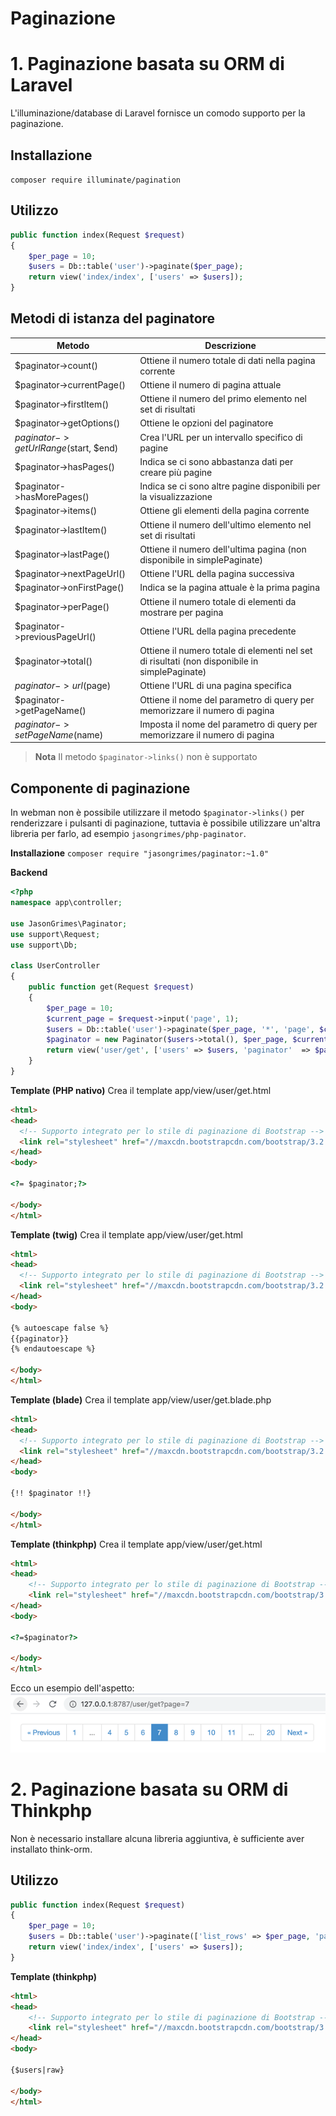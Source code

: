 # Paginazione

# 1. Paginazione basata su ORM di Laravel
L'illuminazione/database di Laravel fornisce un comodo supporto per la paginazione.

## Installazione
`composer require illuminate/pagination`

## Utilizzo
```php
public function index(Request $request)
{
    $per_page = 10;
    $users = Db::table('user')->paginate($per_page);
    return view('index/index', ['users' => $users]);
}
```

## Metodi di istanza del paginatore
| Metodo | Descrizione |
| ---- |-----|
|$paginator->count()| Ottiene il numero totale di dati nella pagina corrente|
|$paginator->currentPage()| Ottiene il numero di pagina attuale|
|$paginator->firstItem()| Ottiene il numero del primo elemento nel set di risultati|
|$paginator->getOptions()| Ottiene le opzioni del paginatore|
|$paginator->getUrlRange($start, $end)| Crea l'URL per un intervallo specifico di pagine|
|$paginator->hasPages()| Indica se ci sono abbastanza dati per creare più pagine|
|$paginator->hasMorePages()| Indica se ci sono altre pagine disponibili per la visualizzazione|
|$paginator->items()| Ottiene gli elementi della pagina corrente|
|$paginator->lastItem()| Ottiene il numero dell'ultimo elemento nel set di risultati|
|$paginator->lastPage()| Ottiene il numero dell'ultima pagina (non disponibile in simplePaginate)|
|$paginator->nextPageUrl()| Ottiene l'URL della pagina successiva|
|$paginator->onFirstPage()| Indica se la pagina attuale è la prima pagina|
|$paginator->perPage()| Ottiene il numero totale di elementi da mostrare per pagina|
|$paginator->previousPageUrl()| Ottiene l'URL della pagina precedente|
|$paginator->total()| Ottiene il numero totale di elementi nel set di risultati (non disponibile in simplePaginate)|
|$paginator->url($page)| Ottiene l'URL di una pagina specifica|
|$paginator->getPageName()| Ottiene il nome del parametro di query per memorizzare il numero di pagina|
|$paginator->setPageName($name)| Imposta il nome del parametro di query per memorizzare il numero di pagina|

> **Nota**
> Il metodo `$paginator->links()` non è supportato

## Componente di paginazione
In webman non è possibile utilizzare il metodo `$paginator->links()` per renderizzare i pulsanti di paginazione, tuttavia è possibile utilizzare un'altra libreria per farlo, ad esempio `jasongrimes/php-paginator`.

**Installazione**
`composer require "jasongrimes/paginator:~1.0"`


**Backend**
```php
<?php
namespace app\controller;

use JasonGrimes\Paginator;
use support\Request;
use support\Db;

class UserController
{
    public function get(Request $request)
    {
        $per_page = 10;
        $current_page = $request->input('page', 1);
        $users = Db::table('user')->paginate($per_page, '*', 'page', $current_page);
        $paginator = new Paginator($users->total(), $per_page, $current_page, '/user/get?page=(:num)');
        return view('user/get', ['users' => $users, 'paginator'  => $paginator]);
    }
}
```

**Template (PHP nativo)**
Crea il template app/view/user/get.html
```html
<html>
<head>
  <!-- Supporto integrato per lo stile di paginazione di Bootstrap -->
  <link rel="stylesheet" href="//maxcdn.bootstrapcdn.com/bootstrap/3.2.0/css/bootstrap.min.css">
</head>
<body>

<?= $paginator;?>

</body>
</html>
```

**Template (twig)**
Crea il template app/view/user/get.html
```html
<html>
<head>
  <!-- Supporto integrato per lo stile di paginazione di Bootstrap -->
  <link rel="stylesheet" href="//maxcdn.bootstrapcdn.com/bootstrap/3.2.0/css/bootstrap.min.css">
</head>
<body>

{% autoescape false %}
{{paginator}}
{% endautoescape %}

</body>
</html>
```

**Template (blade)**
Crea il template app/view/user/get.blade.php
```html
<html>
<head>
  <!-- Supporto integrato per lo stile di paginazione di Bootstrap -->
  <link rel="stylesheet" href="//maxcdn.bootstrapcdn.com/bootstrap/3.2.0/css/bootstrap.min.css">
</head>
<body>

{!! $paginator !!}

</body>
</html>
```

**Template (thinkphp)**
Crea il template app/view/user/get.html
```html
<html>
<head>
    <!-- Supporto integrato per lo stile di paginazione di Bootstrap -->
    <link rel="stylesheet" href="//maxcdn.bootstrapcdn.com/bootstrap/3.2.0/css/bootstrap.min.css">
</head>
<body>

<?=$paginator?>

</body>
</html>
```

Ecco un esempio dell'aspetto:
![](../../assets/img/paginator.png)

# 2. Paginazione basata su ORM di Thinkphp
Non è necessario installare alcuna libreria aggiuntiva, è sufficiente aver installato think-orm.

## Utilizzo
```php
public function index(Request $request)
{
    $per_page = 10;
    $users = Db::table('user')->paginate(['list_rows' => $per_page, 'page' => $request->get('page', 1), 'path' => $request->path()]);
    return view('index/index', ['users' => $users]);
}
```

**Template (thinkphp)**
```html
<html>
<head>
    <!-- Supporto integrato per lo stile di paginazione di Bootstrap -->
    <link rel="stylesheet" href="//maxcdn.bootstrapcdn.com/bootstrap/3.2.0/css/bootstrap.min.css">
</head>
<body>

{$users|raw}

</body>
</html>
```
